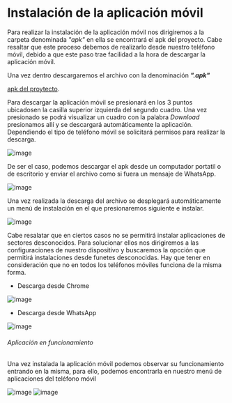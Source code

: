 # Instalación de la aplicación móvil

Para realizar la instalación de la aplicación móvil nos dirigiremos a la carpeta denominada _"apk"_ en ella se encontrará el apk del proyecto. Cabe resaltar que este proceso debemos de realizarlo desde nuestro teléfono móvil, debido a que este paso trae facilidad a la hora de descargar la aplicación móvil.

Una vez dentro descargaremos el archivo con la denominación **_".apk"_**

[apk del proytecto](https://github.com/Byron040601/TesisProyect/tree/master/apk).

Para descargar la aplicación móvil se presionará en los 3 puntos ubicadosen la casilla superior izquierda del segundo cuadro. Una vez presionado se podrá visualizar un cuadro con la palabra _Download_ presionamos allí y se descargará automáticamente la aplicación. Dependiendo el tipo de teléfono móvil se solicitará permisos para realizar la descarga.

![image](https://user-images.githubusercontent.com/58042215/154344528-095bdacd-9ee2-4303-b68f-eb638e97ce60.png)

De ser el caso, podemos descargar el apk desde un computador portatil o de escritorio y enviar el archivo como si fuera un mensaje de WhatsApp.

![image](https://user-images.githubusercontent.com/58042215/154341702-fb59fa2c-a7ef-475f-8b9f-8a37a6acbce1.png)

Una vez realizada la descarga del archivo se desplegará automáticamente un menú de instalación en el que presionaremos siguiente e instalar.

![image](https://user-images.githubusercontent.com/58042215/154345291-666afe76-c55d-4718-baaf-187b4ea233bc.png)

Cabe resalatar que en ciertos casos no se permitirá instalar aplicaciones de sectores desconocidos. Para solucionar ellos nos dirigiremos a las configuraciones de nuestro dispositivo y buscaremos la opcción que permitirá instalaciones desde funetes desconocidas. Hay que tener en consideración que no en todos los teléfonos móviles funciona de la misma forma.

- Descarga desde Chrome

![image](https://user-images.githubusercontent.com/58042215/154346630-bb469a0a-bbd1-4252-81cb-1b7d15fa15a0.png)

- Descarga desde WhatsApp

![image](https://user-images.githubusercontent.com/58042215/154346916-9208b3df-f623-428d-b7b6-b5af244fd258.png)

###### Aplicación en funcionamiento

Una vez instalada la aplicación móvil podemos observar su funcionamiento entrando en la misma, para ello, podemos encontrarla en nuestro menú de aplicaciones del teléfono móvil

![image](https://user-images.githubusercontent.com/58042215/154349618-c81d2f62-2013-4aa8-996b-6f0a3bd25c2b.png) ![image](https://user-images.githubusercontent.com/58042215/154349673-f6d10eb7-d417-4c52-9e7e-7d1266771e98.png)





